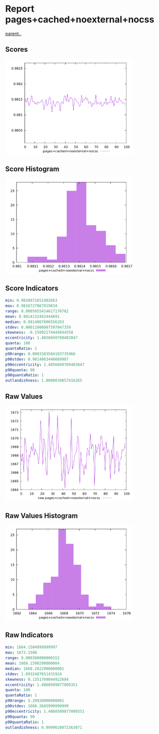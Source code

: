 # Report pages+cached+noexternal+nocss

[parent..](./..)  


## Scores

![score](./score.png)  

## Score Histogram

![hist](./hist.png)  

## Score Indicators

```yaml
min: 0.9810871652402663
max: 0.9816727067019834
range: 0.0005855414617170762
mean: 0.9814132442444691
median: 0.9814067606556283
stdev: 0.00011006087597047359
skewness: -0.15092174444844558
eccentricity: 1.4856049709483847
quanta: 100
quantaRatio: 1
p90range: 0.0003383584183735966
p90stdev: 0.9814063446669987
p90eccentricity: 1.4856049709483847
p90quanta: 90
p90quantaRatio: 1
outlandishness: 1.0000039857416265

```

## Raw Values

![raw](./raw.png)  

## Raw Values Histogram

![raw hist](./raw_hist.png)  

## Raw Indicators

```yaml
min: 1664.1504999999997
max: 1673.1508
range: 9.000300000000152
mean: 1668.1590290000004
median: 1668.2622000000001
stdev: 1.6932487651431924
skewness: 0.1351789044922684
eccentricity: 1.4860509877809351
quanta: 100
quantaRatio: 1
p90range: 5.20920000000001
p90stdev: 1668.2685999999999
p90eccentricity: 1.4860509877809351
p90quanta: 90
p90quantaRatio: 1
outlandishness: 0.9999620072363071

```

<style>
  img {
    max-width: 80%;
  }
</style>
      
